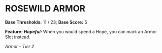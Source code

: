 ﻿---
tags:
  - Item
  - Armor
name: ROSEWILD ARMOR
base_thresholds: '11 / 23'
base_score: '5'
feat_name: 'Hopeful'
feat_text: 'When you would spend a Hope, you can mark an Armor Slot instead.'
tier: 2
---

# ROSEWILD ARMOR

**Base Thresholds:** 11 / 23; **Base Score:** 5

**Feature:** ***Hopeful:*** When you would spend a Hope, you can mark an Armor Slot instead.

*Armor - Tier 2*
